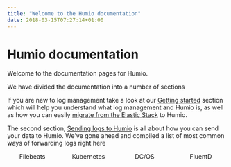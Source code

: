 ```yaml
---
title: "Welcome to the Humio documentation"
date: 2018-03-15T07:27:14+01:00
---
```


# Humio documentation
<!--img style="float: left;margin-right: 1em;" src="./images/humio-owl.svg"-->

Welcome to the documentation pages for Humio.

We have divided the documentation into a number of sections

If you are new to log management take a look at our [Getting started](/getting_started/) section which will help you understand what log management and Humio is, as well as how you can easily [migrate from the Elastic Stack](/getting_started/moving_from_elastic_stack/) to Humio.

The second section, [Sending logs to Humio](/sending_logs_to_humio/) is all about how you can send your data to Humio. We've gone ahead and compiled a list of most common ways of forwarding logs right here

<div style="column-width: 100px; text-align: center">
<div>Filebeats</div>
<div>Kubernetes</div>
<div>DC/OS</div>
<div>FluentD</div>
</div>